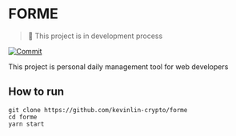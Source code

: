 # FORME

> 🔨 This project is in development process

[![Commit][commit-shield]][commit-url]

This project is personal daily management tool for web developers

## How to run
```shell
git clone https://github.com/kevinlin-crypto/forme
cd forme
yarn start
```

<!-- MARKDOWN LINKS & IMAGES -->
<!-- https://www.markdownguide.org/basic-syntax/#reference-style-links -->
[commit-shield]: https://img.shields.io/github/last-commit/kevinlin-crypto/forme
[commit-url]: https://github.com/kevinlin-crypto/forme